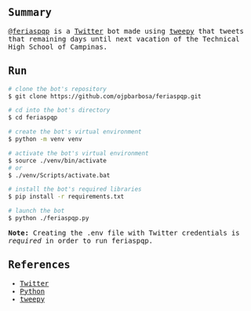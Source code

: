 <samp>
  <h2>Summary</h2>
  <p>
    <a href="https://twitter.com/feriaspqp">@feriaspqp</a> is a <a href="https://twitter.com/">Twitter</a> bot made using <a href="https://www.tweepy.org/">tweepy</a> that tweets that remaining days until next vacation of the Technical High School of Campinas.
  </p>
  <h2>Run</h2>

  ```bash
  # clone the bot's repository
  $ git clone https://github.com/ojpbarbosa/feriaspqp.git

  # cd into the bot's directory
  $ cd feriaspqp

  # create the bot's virtual environment
  $ python -m venv venv

  # activate the bot's virtual environment
  $ source ./venv/bin/activate
  # or
  $ ./venv/Scripts/activate.bat

  # install the bot's required libraries
  $ pip install -r requirements.txt

  # launch the bot
  $ python ./feriaspqp.py
  ```
  <b>Note:</b> Creating the .env file with Twitter credentials is <i>required</i> in order to run feriaspqp.

  <h2>References</h2>
  <ul>
    <li><a href="https://twitter.com/">Twitter</a></li>
    <li><a href="https://www.python.org/">Python</a></li>
    <li><a href="https://www.tweepy.org/">tweepy</a></li>
  </ul>
</samp>
